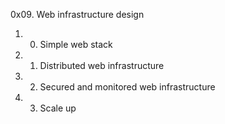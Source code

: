 0x09. Web infrastructure design

1. 0. Simple web stack
2. 1. Distributed web infrastructure
3. 2. Secured and monitored web infrastructure
4. 3. Scale up
